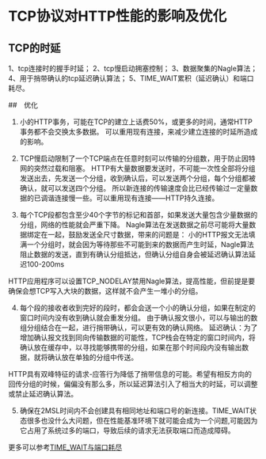 # TCP协议对HTTP性能的影响及优化

## TCP的时延
1、tcp连接时的握手时延；
2、tcp慢启动拥塞控制；
3、数据聚集的Nagle算法；
4、用于捎带确认的tcp延迟确认算法；
5、TIME_WAIT累积（延迟确认）和端口耗尽。

##　优化
1. 小的HTTP事务，可能在TCP的建立上话费50%，或更多的时间，通常HTTP事务都不会交换太多数据。
可以重用现有连接，来减少建立连接的时延所造成的影响。

2. TCP慢启动限制了一个TCP端点在任意时刻可以传输的分组数，用于防止因特网的突然过载和阻塞。
HTTP有大量数据要发送时，不可能一次性全部将分组发送出去，先发送一个分组，收到确认后，可以发送两个分组，每个分组都被确认，就可以发送四个分组。
所以新连接的传输速度会比已经传输过一定量数据的已调谐连接慢一些。可以重用现有连接——HTTP持久连接。

3. 每个TCP段都包含至少40个字节的标记和首部，如果发送大量包含少量数据的分组，网络的性能就会严重下降。
Nagle算法在发送数据之前尽可能将大量数据绑定在一起，鼓励发送全尺寸数据，带来的问题是：
小的HTTP报文无法填满一个分组时，就会因为等待那些不可能到来的数据而产生时延，Nagle算法阻止数据的发送，直到有确认分组抵达，但确认分组自身会被延迟确认算法延迟100-200ms

HTTP应用程序可以设置TCP_NODELAY禁用Nagle算法，提高性能，但前提是要确保会想TCP写入大块的数据，这样就不会产生一堆小的分组。

4. 每个段的接收者收到完好的段时，都会会送一个小的确认分组，如果在制定的窗口时间内没有收到确认就会重发分组。
由于确认报文很小，可以与输出的数组分组结合在一起，进行捎带确认，可以更有效的确认网络。
延迟确认：为了增加确认报文找到同向传输数据的可能性，TCP栈会在特定的窗口时间内，将确认放在缓存中，以寻找能够携带的分组，如果在那个时间段内没有输出数据，就将确认放在单独的分组中传送。

HTTP具有双峰特征的请求-应答行为降低了捎带信息的可能。希望有相反方向的回传分组的时候，偏偏没有那么多，所以延迟算法引入了相当大的时延，可以调整或禁止延迟确认算法。

5. 确保在2MSL时间内不会创建具有相同地址和端口号的新连接。TIME_WAIT状态很多也没什么大问题，但在性能基准环境下就可能会成为一个问题,可能因为它占用了系统过多的端口，导致后续的请求无法获取端口而造成障碍。

更多可以参考[TIME_WAIT与端口耗尽](http://www.cnblogs.com/tiantiandas/p/time_wait.html)


